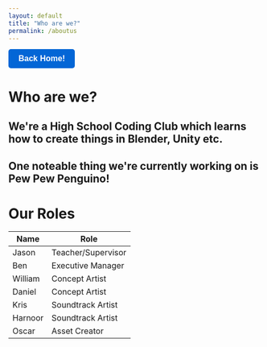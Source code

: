 ```yaml
---
layout: default
title: "Who are we?"
permalink: /aboutus
---
```

<a href="https://penguinogame.me">
  <button class="cayman-button">Back Home!</button>
</a>

<style>
  .cayman-button {
    background-color: #0366d6; /* Blue background */
    color: #fff; /* White text */
    border: none;
    padding: 10px 20px;
    font-size: 16px;
    font-weight: bold;
    border-radius: 5px;
    cursor: pointer;
    transition: background-color 0.3s;
  }
  
  .cayman-button:hover {
    background-color: #0056b3; /* Darker blue on hover */
  }
  
  .cayman-button:focus {
    outline: none;
    box-shadow: 0 0 0 3px rgba(3, 102, 214, 0.5); /* Blue outline on focus */
  }
</style>

# Who are we?

## We're a High School Coding Club which learns how to create things in Blender, Unity etc.

## One noteable thing we're currently working on is Pew Pew Penguino!

# Our Roles

| Name    | Role               |
|---------|--------------------|
| Jason   | Teacher/Supervisor |
| Ben     | Executive Manager  |
| William | Concept Artist     |
| Daniel  | Concept Artist     |
| Kris    | Soundtrack Artist  |
| Harnoor | Soundtrack Artist  |
| Oscar   | Asset Creator      |